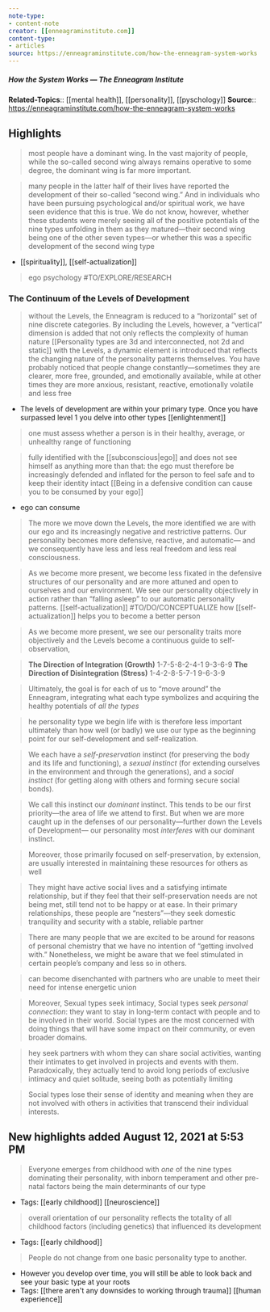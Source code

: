 ```yaml
---
note-type:
- content-note
creator: [[enneagraminstitute.com]]
content-type: 
- articles
source: https://enneagraminstitute.com/how-the-enneagram-system-works
---
```

##### How the System Works — The Enneagram Institute

**Related-Topics**:: [[mental health]], [[personality]], [[pyschology]]
**Source**:: https://enneagraminstitute.com/how-the-enneagram-system-works

## Highlights

> most people have a dominant wing. In the vast majority of people, while the so-called second wing always remains operative to some degree, the dominant wing is far more important.


> many people in the latter half of their lives have reported the development of their so-called “second wing.” And in individuals who have been pursuing psychological and/or spiritual work, we have seen evidence that this is true. We do not know, however, whether these students were merely seeing all of the positive potentials of the nine types unfolding in them as they matured—their second wing being one of the other seven types—or whether this was a specific development of the second wing type
 - [[spirituality]], [[self-actualization]]

> ego psychology #TO/EXPLORE/RESEARCH

### The Continuum of the Levels of Development
> without the Levels, the Enneagram is reduced to a “horizontal” set of nine discrete categories. By including the Levels, however, a “vertical” dimension is added that not only reflects the complexity of human nature [[Personality types are 3d and interconnected, not 2d and static]]
> with the Levels, a dynamic element is introduced that reflects the changing nature of the personality patterns themselves. You have probably noticed that people change constantly—sometimes they are clearer, more free, grounded, and emotionally available, while at other times they are more anxious, resistant, reactive, emotionally volatile and less free 

- The levels of development are within your primary type. Once you have surpassed level 1 you delve into other types [[enlightenment]]
> one must assess whether a person is in their healthy, average, or unhealthy range of functioning


> fully identified with the [[subconscious|ego]] and does not see himself as anything more than that: the ego must therefore be increasingly defended and inflated for the person to feel safe and to keep their identity intact [[Being in a defensive condition can cause you to be consumed by your ego]]
- ego can consume

> The more we move down the Levels, the more identified we are with our ego and its increasingly negative and restrictive patterns. Our personality becomes more defensive, reactive, and automatic— and we consequently have less and less real freedom and less real consciousness.

> As we become more present, we become less fixated in the defensive structures of our personality and are more attuned and open to ourselves and our environment. We see our personality objectively in action rather than “falling asleep” to our automatic personality patterns. [[self-actualization]] #TO/DO/CONCEPTUALIZE how [[self-actualization]] helps you to become a better person


> As we become more present, we see our personality traits more objectively and the Levels become a continuous guide to self-observation,


> **The Direction of Integration (Growth)** 
 1-7-5-8-2-4-1 
 9-3-6-9
 **The Direction of Disintegration (Stress)** 
 1-4-2-8-5-7-1 
 9-6-3-9


> Ultimately, the goal is for each of us to “move around” the Enneagram, integrating what each type symbolizes and acquiring the healthy potentials of *all the types*


> he personality type we begin life with is therefore less important ultimately than how well (or badly) we use our type as the beginning point for our self-development and self-realization.


> We each have a *self-preservation* instinct (for preserving the body and its life and functioning), a *sexual instinct* (for extending ourselves in the environment and through the generations), and a *social instinct* (for getting along with others and forming secure social bonds).


> We call this instinct our *dominant* instinct. This tends to be our first priority—the area of life we attend to first. But when we are more caught up in the defenses of our personality—further down the Levels of Development— our personality most *interferes* with our dominant instinct.


> Moreover, those primarily focused on self-preservation, by extension, are usually interested in maintaining these resources for others as well


> They might have active social lives and a satisfying intimate relationship, but if they feel that their self-preservation needs are not being met, still tend not to be happy or at ease. In their primary relationships, these people are “nesters”—they seek domestic tranquility and security with a stable, reliable partner


> There are many people that we are excited to be around for reasons of personal chemistry that we have no intention of “getting involved with.” Nonetheless, we might be aware that we feel stimulated in certain people’s company and less so in others.


> can become disenchanted with partners who are unable to meet their need for intense energetic union


> Moreover, Sexual types seek intimacy, Social types seek *personal connection*: they want to stay in long-term contact with people and to be involved in their world. Social types are the most concerned with doing things that will have some impact on their community, or even broader domains.


> hey seek partners with whom they can share social activities, wanting their intimates to get involved in projects and events with them. Paradoxically, they actually tend to avoid long periods of exclusive intimacy and quiet solitude, seeing both as potentially limiting


> Social types lose their sense of identity and meaning when they are not involved with others in activities that transcend their individual interests.

## New highlights added August 12, 2021 at 5:53 PM

> Everyone emerges from childhood with *one* of the nine types dominating their personality, with inborn temperament and other pre-natal factors being the main determinants of our type

- Tags: [[early childhood]] [[neuroscience]] 

> overall orientation of our personality reflects the totality of all childhood factors (including genetics) that influenced its development

- Tags: [[early childhood]] 

> People do not change from one basic personality type to another.

- However you develop over time, you will still be able to look back and see your basic type at your roots
- Tags: [[there aren't any downsides to working through trauma]] [[human experience]] 
